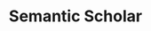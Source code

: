 ---
layout: default
description: A free, AI-powered research tool for scientific literature
shortname: semantic_scholar
timestamp: Fri, 04 Feb 2022 17:09:21 GMT
title: Semantic Scholar
uuid: d9da1d7e-7a22-4a2f-a698-84f6afc84c73
website_link: https://www.semanticscholar.org/
---
